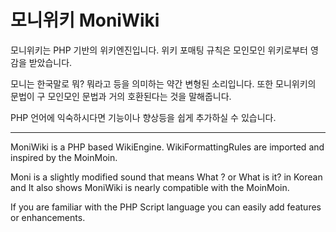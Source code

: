 모니위키 MoniWiki
=================

모니위키는 PHP 기반의 위키엔진입니다. 위키 포매팅 규칙은 모인모인 위키로부터 영감을 받았습니다.

모니는 한국말로 뭐? 뭐라고 등을 의미하는 약간 변형된 소리입니다. 또한 모니위키의 문법이 구 모인모인 문법과 거의 호환된다는 것을 말해줍니다.

PHP 언어에 익숙하시다면 기능이나 향상등을 쉽게 추가하실 수 있습니다.

----

MoniWiki is a PHP based WikiEngine. WikiFormattingRules are imported and
inspired by the MoinMoin.

Moni is a slightly modified sound that means What ? or What is it? in Korean and It also shows MoniWiki is nearly compatible with the MoinMoin.

If you are familiar with the PHP Script language you can easily add features or enhancements.
